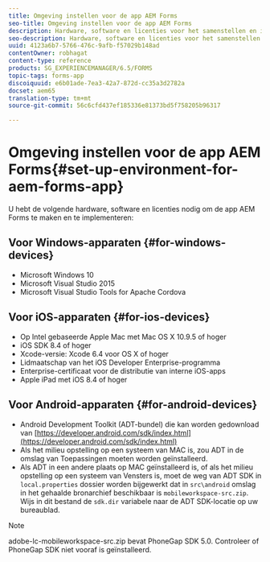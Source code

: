 ```yaml
---
title: Omgeving instellen voor de app AEM Forms
seo-title: Omgeving instellen voor de app AEM Forms
description: Hardware, software en licenties voor het samenstellen en implementeren van de AEM Forms-app.
seo-description: Hardware, software en licenties voor het samenstellen en implementeren van de AEM Forms-app.
uuid: 4123a6b7-5766-476c-9afb-f57029b148ad
contentOwner: robhagat
content-type: reference
products: SG_EXPERIENCEMANAGER/6.5/FORMS
topic-tags: forms-app
discoiquuid: e6b01ade-7ea3-42a7-872d-cc35a3d2782a
docset: aem65
translation-type: tm+mt
source-git-commit: 56c6cfd437ef185336e81373bd5f758205b96317

---
```



# Omgeving instellen voor de app AEM Forms{#set-up-environment-for-aem-forms-app}

U hebt de volgende hardware, software en licenties nodig om de app AEM Forms te maken en te implementeren:

## Voor Windows-apparaten {#for-windows-devices}

* Microsoft Windows 10
* Microsoft Visual Studio 2015
* Microsoft Visual Studio Tools for Apache Cordova

## Voor iOS-apparaten {#for-ios-devices}

* Op Intel gebaseerde Apple Mac met Mac OS X 10.9.5 of hoger
* iOS SDK 8.4 of hoger
* Xcode-versie: Xcode 6.4 voor OS X of hoger
* Lidmaatschap van het iOS Developer Enterprise-programma
* Enterprise-certificaat voor de distributie van interne iOS-apps
* Apple iPad met iOS 8.4 of hoger

## Voor Android-apparaten {#for-android-devices}

* Android Development Toolkit (ADT-bundel) die kan worden gedownload van [https://developer.android.com/sdk/index.html](https://developer.android.com/sdk/index.html)
* Als het milieu opstelling op een systeem van MAC is, zou ADT in de omslag van Toepassingen moeten worden geïnstalleerd.
* Als ADT in een andere plaats op MAC geïnstalleerd is, of als het milieu opstelling op een systeem van Vensters is, moet de weg van ADT SDK in `local.properties` dossier worden bijgewerkt dat in `src\android` omslag in het gehaalde bronarchief beschikbaar is `mobileworkspace-src.zip`. Wijs in dit bestand de `sdk.dir` variabele naar de ADT SDK-locatie op uw bureaublad.

>[!NOTE]
>
>adobe-lc-mobileworkspace-src.zip bevat PhoneGap SDK 5.0. Controleer of PhoneGap SDK niet vooraf is geïnstalleerd.
